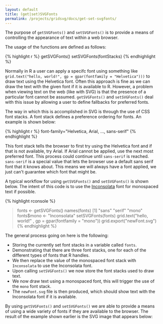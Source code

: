 ```yaml
---
layout: default
title: (get|set)SVGFonts
permalink: /projects/gridsvg/docs/get-set-svgfonts/
---
```


The purpose of `getSVGFonts()` and `setSVGFonts()` is to provide a means of controlling the appearance of text within a web browser.

The usage of the functions are defined as follows:

{% highlight r %}
getSVGFonts()
setSVGFonts(fontStacks)
{% endhighlight %}

Normally in R a user can apply a specifc font using something like `grid.text("hello, world!", gp = gpar(fontfamily = "Helvetica")))` to draw text using the Helvetica font. Often this approach is fine as we can draw the text with the given font if it is available to R. However, a problem when viewing text on the web (like with SVG) is that the presence of a particular font cannot be assumed. `getSVGFonts()` and `setSVGFonts()` deal with this issue by allowing a user to define fallbacks for preferred fonts.

The way in which this is accomplished in SVG is through the use of CSS font stacks. A font stack defines a preference ordering for fonts. An example is shown below:

{% highlight r %}
font-family="Helvetica, Arial, ..., sans-serif"
{% endhighlight %}

This font stack tells the browser to first try using the Helvetica font and if that is not available, try Arial. If Arial cannot be applied, use the next most preferred font. This process could continue until `sans-serif` is reached. `sans-serif` is a special value that lets the browser use a default sans serif font that it knows about. This means we will always have a font applied, we just can't guarantee which font that might be.

A typical workflow for using `getSVGFonts()` and `setSVGFonts()` is shown below. The intent of this code is to use the [Inconsolata](http://www.levien.com/type/myfonts/inconsolata.html) font for monospaced text if possible.

{% highlight rconsole %}
> fonts <- getSVGFonts()
> names(fonts)
[1] "sans" "serif" "mono"
> fonts$mono <- "Inconsolata"
> setSVGFonts(fonts)
> grid.text("hello, world!" , gp = gpar(fontfamily = "mono"))
> grid.export("newFont.svg")
{% endhighlight %}

The general process going on here is the following:

* Storing the currently set font stacks in a variable called `fonts`.
* Demonstrating that there are three font stacks, one for each of the different types of fonts that R handles.
* We then replace the value of the monospaced font stack with `Inconsolata` to use the Inconsolata font.
* Upon calling `setSVGFonts()` we now store the font stacks used to draw text.
* We now draw text using a monospaced font, this will trigger the use of the `mono` font stack.
* The `newFont.svg` file is then produced, which should show text with the Inconsolata font if it is available.

By using `getSVGFonts()` and `setSVGFonts()` we are able to provide a means of using a wide variety of fonts if they are available to the browser. The result of the example shown earlier is the SVG image that appears below:

<object data="/projects/gridsvg/docs/get-set-svgfonts-example.svg" type="image/svg+xml" width="90%"></object>

<script type="text/javascript" src="/scripts/gridsvg-scripts.js"></script>
